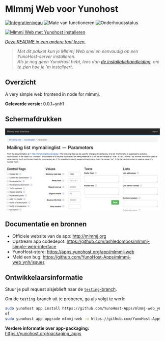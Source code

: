 <!--
NB: Deze README is automatisch gegenereerd door <https://github.com/YunoHost/apps/tree/master/tools/readme_generator>
Hij mag NIET handmatig aangepast worden.
-->

# Mlmmj Web voor Yunohost

[![Integratieniveau](https://dash.yunohost.org/integration/mlmmj-web.svg)](https://ci-apps.yunohost.org/ci/apps/mlmmj-web/) ![Mate van functioneren](https://ci-apps.yunohost.org/ci/badges/mlmmj-web.status.svg) ![Onderhoudsstatus](https://ci-apps.yunohost.org/ci/badges/mlmmj-web.maintain.svg)

[![Mlmmj Web met Yunohost installeren](https://install-app.yunohost.org/install-with-yunohost.svg)](https://install-app.yunohost.org/?app=mlmmj-web)

*[Deze README in een andere taal lezen.](./ALL_README.md)*

> *Met dit pakket kun je Mlmmj Web snel en eenvoudig op een YunoHost-server installeren.*  
> *Als je nog geen YunoHost hebt, lees dan [de installatiehandleiding](https://yunohost.org/install), om te zien hoe je 'm installeert.*

## Overzicht

A very simple web frontend in node for mlmmj.

**Geleverde versie:** 0.0.1~ynh1

## Schermafdrukken

![Schermafdrukken van Mlmmj Web](./doc/screenshots/screenshot.png)

## Documentatie en bronnen

- Officiele website van de app: <http://mlmmj.org>
- Upstream app codedepot: <https://github.com/ashledombos/mlmmj-simple-web-interface>
- YunoHost-store: <https://apps.yunohost.org/app/mlmmj-web>
- Meld een bug: <https://github.com/YunoHost-Apps/mlmmj-web_ynh/issues>

## Ontwikkelaarsinformatie

Stuur je pull request alsjeblieft naar de [`testing`-branch](https://github.com/YunoHost-Apps/mlmmj-web_ynh/tree/testing).

Om de `testing`-branch uit te proberen, ga als volgt te werk:

```bash
sudo yunohost app install https://github.com/YunoHost-Apps/mlmmj-web_ynh/tree/testing --debug
of
sudo yunohost app upgrade mlmmj-web -u https://github.com/YunoHost-Apps/mlmmj-web_ynh/tree/testing --debug
```

**Verdere informatie over app-packaging:** <https://yunohost.org/packaging_apps>
